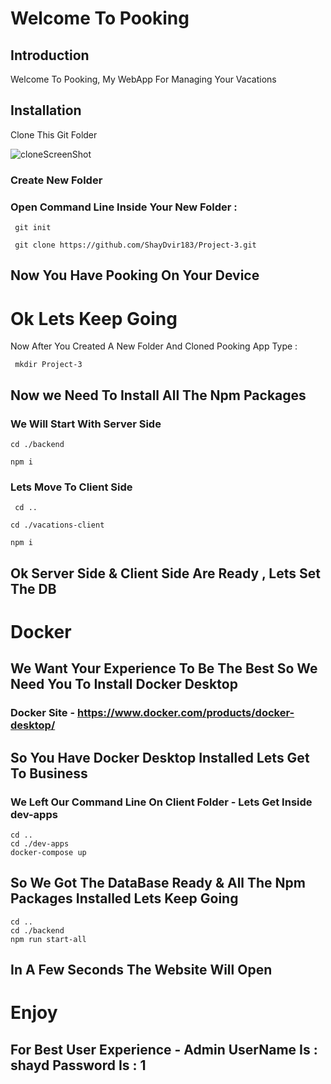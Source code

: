 # Welcome To Pooking

## Introduction

Welcome To Pooking, My WebApp For Managing Your Vacations

## Installation

Clone This Git Folder

![cloneScreenShot](https://user-images.githubusercontent.com/96018011/184193603-ff75af7b-0ffd-4f97-b4db-8375c04303b7.png)

### Create New Folder

### Open Command Line Inside Your New Folder :

     git init

     git clone https://github.com/ShayDvir183/Project-3.git

## Now You Have Pooking On Your Device

# Ok Lets Keep Going

Now After You Created A New Folder And Cloned Pooking App
Type :

     mkdir Project-3

## Now we Need To Install All The Npm Packages

### We Will Start With Server Side

    cd ./backend

    npm i

### Lets Move To Client Side

     cd ..

    cd ./vacations-client

    npm i

## Ok Server Side & Client Side Are Ready , Lets Set The DB

# Docker

## We Want Your Experience To Be The Best So We Need You To Install Docker Desktop

### Docker Site - https://www.docker.com/products/docker-desktop/

## So You Have Docker Desktop Installed Lets Get To Business

### We Left Our Command Line On Client Folder - Lets Get Inside dev-apps

    cd .. 
    cd ./dev-apps
    docker-compose up

## So We Got The DataBase Ready & All The Npm Packages Installed Lets Keep Going

    cd ..
    cd ./backend
    npm run start-all


 ## In A Few Seconds The Website Will Open   



 # Enjoy

 ## For Best User Experience - Admin UserName Is : shayd Password Is : 1 
 




